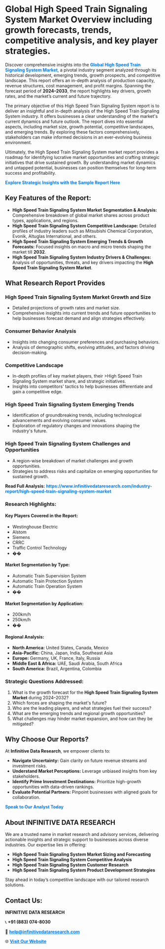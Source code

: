 <h1>Global High Speed Train Signaling System Market Overview including growth forecasts, trends, competitive analysis, and key player strategies.</h1>
<p>
Discover comprehensive insights into the 
<a href="https://www.infinitivedataresearch.com/industry-report/high-speed-train-signaling-system-market" rel="dofollow" style="color: #007BFF; text-decoration: none;"><strong>Global High Speed Train Signaling System Market</strong></a>, a pivotal industry segment analyzed through its historical development, emerging trends, growth prospects, and competitive landscape. This report offers an in-depth analysis of production capacity, revenue structures, cost management, and profit margins. Spanning the forecast period of <strong>2024–2033</strong>, the report highlights key drivers, growth rates, and the market’s current and future trajectory.
</p>
<p>
The primary objective of this High Speed Train Signaling System report is to deliver an insightful and in-depth analysis of the High Speed Train Signaling System industry. It offers businesses a clear understanding of the market's current dynamics and future outlook. The report dives into essential aspects, including market size, growth potential, competitive landscapes, and emerging trends. By exploring these factors comprehensively, stakeholders can make informed decisions in an ever-evolving business environment.
</p>
<p>
Ultimately, the High Speed Train Signaling System market report provides a roadmap for identifying lucrative market opportunities and crafting strategic initiatives that drive sustained growth. By understanding market dynamics and untapped potential, businesses can position themselves for long-term success and profitability.
</p>
<p>
<a href="https://www.infinitivedataresearch.com/request-sample/reportId=109576" style="color: #007BFF; text-decoration: none;"><strong>Explore Strategic Insights with the Sample Report Here</strong></a>
</p>

<h2>Key Features of the Report:</h2>
<ul>
<li><strong>High Speed Train Signaling System Market Segmentation & Analysis:</strong> Comprehensive breakdown of global market shares across product types, applications, and regions.</li>
<li><strong>High Speed Train Signaling System Competitive Landscape:</strong> Detailed profiles of industry leaders such as Mitsubishi Chemical Corporation, Evonik, Altuglas International, and others.</li>
<li><strong>High Speed Train Signaling System Emerging Trends & Growth Forecasts:</strong> Focused insights on macro and micro trends shaping the market till <strong>2032</strong>.</li>
<li><strong>High Speed Train Signaling System Industry Drivers & Challenges:</strong> Analysis of opportunities, threats, and key drivers impacting the <strong>High Speed Train Signaling System Market</strong>.</li>
</ul>

<h2>What Research Report Provides</h2>
<h3>High Speed Train Signaling System Market Growth and Size</h3>
<ul>
<li>Detailed projections of growth rates and market size.</li>
<li>Comprehensive insights into current trends and future opportunities to help businesses forecast demand and align strategies effectively.</li>
</ul>

<h3>Consumer Behavior Analysis</h3>
<ul>
<li>Insights into changing consumer preferences and purchasing behaviors.</li>
<li>Analysis of demographic shifts, evolving attitudes, and factors driving decision-making.</li>
</ul>

<h3>Competitive Landscape</h3>
<ul>
<li>In-depth profiles of key market players, their >High Speed Train Signaling System market share, and strategic initiatives.</li>
<li>Insights into competitors' tactics to help businesses differentiate and gain a competitive edge.</li>
</ul>

<h3>High Speed Train Signaling System Emerging Trends</h3>
<ul>
<li>Identification of groundbreaking trends, including technological advancements and evolving consumer values.</li>
<li>Exploration of regulatory changes and innovations shaping the industry's future.</li>
</ul>

<h3>High Speed Train Signaling System Challenges and Opportunities</h3>
<ul>
<li>A region-wise breakdown of market challenges and growth opportunities.</li>
<li>Strategies to address risks and capitalize on emerging opportunities for sustained growth.</li>
</ul>
<p><strong>Read Full Analysis:</strong> <a href="https://www.infinitivedataresearch.com/industry-report/high-speed-train-signaling-system-market" rel="dofollow" style="color: #007BFF; text-decoration: none;"><strong>https://www.infinitivedataresearch.com/industry-report/high-speed-train-signaling-system-market</strong></a></p>
<h3>Research Highlights:</h3>
<h4>Key Players Covered in the Report:</h4>
<ul><li>Westinghouse Electric</li><li>Alstom</li><li>Siemens</li><li>CRRC</li><li>Traffic Control Technology</li><li>��</li></ul>
<h4>Market Segmentation by Type:</h4>
<ul><li>Automatic Train Supervision System</li><li>Automatic Train Protection System</li><li>Automatic Train Operation System</li><li>��</li></ul>
<h4>Market Segmentation by Application:</h4>
<ul><li>200km/h</li><li>250km/h</li><li>��</li></ul>

<h4>Regional Analysis:</h4>
<ul>
<li><strong>North America:</strong> United States, Canada, Mexico</li>
<li><strong>Asia-Pacific:</strong> China, Japan, India, Southeast Asia</li>
<li><strong>Europe:</strong> Germany, UK, France, Italy, Russia</li>
<li><strong>Middle East & Africa:</strong> UAE, Saudi Arabia, South Africa</li>
<li><strong>South America:</strong> Brazil, Argentina, Colombia</li>
</ul>

<h3>Strategic Questions Addressed:</h3>
<ol>
<li>What is the growth forecast for the <strong>High Speed Train Signaling System Market</strong> during 2024–2032?</li>
<li>Which forces are shaping the market's future?</li>
<li>Who are the leading players, and what strategies fuel their success?</li>
<li>What are the emerging trends and regional growth opportunities?</li>
<li>What challenges may hinder market expansion, and how can they be mitigated?</li>
</ol>

<h2>Why Choose Our Reports?</h2>
<p>At <strong>Infinitive Data Research</strong>, we empower clients to:</p>
<ul>
<li><strong>Navigate Uncertainty:</strong> Gain clarity on future revenue streams and investment risks.</li>
<li><strong>Understand Market Perceptions:</strong> Leverage unbiased insights from key stakeholders.</li>
<li><strong>Identify Prime Investment Destinations:</strong> Prioritize high-growth opportunities with data-driven rankings.</li>
<li><strong>Evaluate Potential Partners:</strong> Pinpoint businesses with aligned goals for collaboration.</li>
</ul>
<p><a href="https://www.infinitivedataresearch.com/industry-report/high-speed-train-signaling-system-market" rel="dofollow" style="color: #007BFF; text-decoration: none;"><strong>Speak to Our Analyst Today</strong></a></p>

<h2>About INFINITIVE DATA RESEARCH</h2>
<p>We are a trusted name in market research and advisory services, delivering actionable insights and strategic support to businesses across diverse industries. Our expertise lies in offering:</p>
<ul>
<li><strong>High Speed Train Signaling System Market Sizing and Forecasting</strong></li>
<li><strong>High Speed Train Signaling System Competitive Analysis</strong></li>
<li><strong>High Speed Train Signaling System Customer Research</strong></li>
<li><strong>High Speed Train Signaling System Product Development Strategies</strong></li>
</ul>
<p>Stay ahead in today’s competitive landscape with our tailored research solutions.</p>

<h2>Contact Us:</h2>
<p><strong>INFINITIVE DATA RESEARCH</strong></p>
<p>📞 <strong>+91 (883) 074-8030</strong></p>
<p>📧 <strong><a href="mailto:help@infinitivedataresearch.com" style="color: #007BFF;">help@infinitivedataresearch.com</a></strong></p>
<p>🌐 <strong><a href="https://www.infinitivedataresearch.com" rel="dofollow" style="color: #007BFF;">Visit Our Website</a></strong></p>